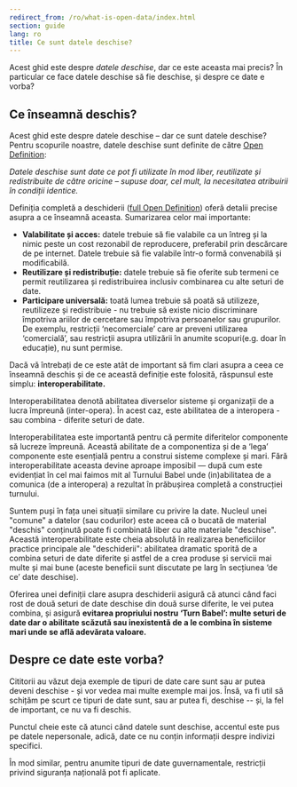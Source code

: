 ```yaml
---
redirect_from: /ro/what-is-open-data/index.html
section: guide
lang: ro
title: Ce sunt datele deschise?
---
```


Acest ghid este despre *datele deschise*, dar ce este aceasta mai precis? În particular ce face datele deschise să fie deschise, și despre ce date e vorba?

## Ce înseamnă deschis?

Acest ghid este despre datele deschise – dar ce sunt datele deschise? Pentru scopurile noastre, datele deschise sunt definite de către [Open Definition](http://opendefinition.org/):

*Datele deschise sunt date ce pot fi utilizate în mod liber, reutilizate și redistribuite de către oricine – supuse doar, cel mult, la necesitatea atribuirii în condiții identice.*

Definiția completă a deschiderii ([full Open Definition](http://opendefinition.org/okd/)) oferă detalii precise asupra a ce înseamnă aceasta. Sumarizarea celor mai importante:

-   **Valabilitate și acces:** datele trebuie să fie valabile ca un întreg și la nimic peste un cost rezonabil de reproducere, preferabil prin descărcare de pe internet. Datele trebuie să fie valabile într-o formă convenabilă și modificabilă.
-   **Reutilizare și redistribuție:** datele trebuie să fie oferite sub termeni ce permit reutilizarea și redistribuirea inclusiv combinarea cu alte seturi de date.
-   **Participare universală:** toată lumea trebuie să poată să utilizeze, reutilizeze și redistribuie - nu trebuie să existe nicio discriminare împotriva ariilor de cercetare sau împotriva persoanelor sau grupurilor. De exemplu, restricții ‘necomerciale’ care ar preveni utilizarea ‘comercială’, sau restricții asupra utilizării în anumite scopuri(e.g. doar în educație), nu sunt permise.

Dacă vă întrebați de ce este atât de important să fim clari asupra a ceea ce înseamnă deschis și de ce această definiție este folosită, răspunsul este simplu: **interoperabilitate.**

Interoperabilitatea denotă abilitatea diverselor sisteme și organizații de a lucra împreună (inter-opera). În acest caz, este abilitatea de a interopera - sau combina - diferite seturi de date.

Interoperabilitatea este importantă pentru că permite diferitelor componente să lucreze împreună. Această abilitate de a componentiza și de a ‘lega’ componente este esențială pentru a construi sisteme complexe și mari. Fără interoperabilitate aceasta devine aproape imposibil — după cum este evidențiat în cel mai faimos mit al Turnului Babel unde (in)abilitatea de a comunica (de a interopera) a rezultat în prăbușirea completă a construcției turnului.

Suntem puși în fața unei situații similare cu privire la date. Nucleul unei "comune" a datelor (sau codurilor) este aceea că o bucată de material "deschis" conținută poate fi combinată liber cu alte materiale "deschise". Această interoperabilitate este cheia absolută în realizarea beneficiilor practice principale ale "deschiderii": abilitatea dramatic sporită de a combina seturi de date diferite și astfel de a crea produse și servicii mai multe și mai bune (aceste beneficii sunt discutate pe larg în secțiunea ‘de ce’ date deschise).

Oferirea unei definiții clare asupra deschiderii asigură că atunci când faci rost de două seturi de date deschise din două surse diferite, le vei putea combina, și asigură **evitarea propriului nostru ‘Turn Babel’: multe seturi de date dar o abilitate scăzută sau inexistentă de a le combina în sisteme mari unde se află adevărata valoare.**

## Despre ce date este vorba?

Cititorii au văzut deja exemple de tipuri de date care sunt sau ar putea deveni deschise - și vor vedea mai multe exemple mai jos. Însă, va fi util să schițăm pe scurt ce tipuri de date sunt, sau ar putea fi, deschise -- și, la fel de important, ce nu va fi deschis.

Punctul cheie este că atunci când datele sunt deschise, accentul este pus pe datele nepersonale, adică, date ce nu conțin informații despre indivizi specifici.

În mod similar, pentru anumite tipuri de date guvernamentale, restricții privind siguranța națională pot fi aplicate.
